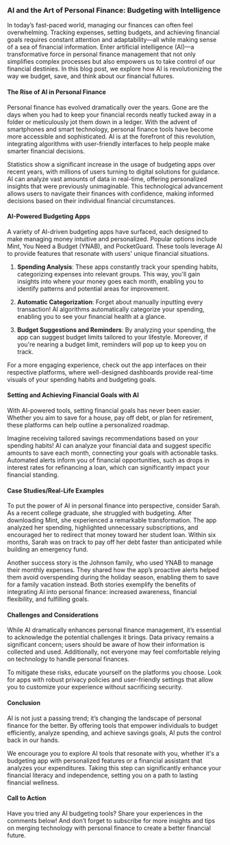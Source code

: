 ### AI and the Art of Personal Finance: Budgeting with Intelligence

In today’s fast-paced world, managing our finances can often feel overwhelming. Tracking expenses, setting budgets, and achieving financial goals requires constant attention and adaptability—all while making sense of a sea of financial information. Enter artificial intelligence (AI)—a transformative force in personal finance management that not only simplifies complex processes but also empowers us to take control of our financial destinies. In this blog post, we explore how AI is revolutionizing the way we budget, save, and think about our financial futures. 

#### The Rise of AI in Personal Finance

Personal finance has evolved dramatically over the years. Gone are the days when you had to keep your financial records neatly tucked away in a folder or meticulously jot them down in a ledger. With the advent of smartphones and smart technology, personal finance tools have become more accessible and sophisticated. AI is at the forefront of this revolution, integrating algorithms with user-friendly interfaces to help people make smarter financial decisions.

Statistics show a significant increase in the usage of budgeting apps over recent years, with millions of users turning to digital solutions for guidance. AI can analyze vast amounts of data in real-time, offering personalized insights that were previously unimaginable. This technological advancement allows users to navigate their finances with confidence, making informed decisions based on their individual financial circumstances.

#### AI-Powered Budgeting Apps

A variety of AI-driven budgeting apps have surfaced, each designed to make managing money intuitive and personalized. Popular options include Mint, You Need a Budget (YNAB), and PocketGuard. These tools leverage AI to provide features that resonate with users' unique financial situations.

1. **Spending Analysis**: These apps constantly track your spending habits, categorizing expenses into relevant groups. This way, you'll gain insights into where your money goes each month, enabling you to identify patterns and potential areas for improvement.

2. **Automatic Categorization**: Forget about manually inputting every transaction! AI algorithms automatically categorize your spending, enabling you to see your financial health at a glance.

3. **Budget Suggestions and Reminders**: By analyzing your spending, the app can suggest budget limits tailored to your lifestyle. Moreover, if you're nearing a budget limit, reminders will pop up to keep you on track.

For a more engaging experience, check out the app interfaces on their respective platforms, where well-designed dashboards provide real-time visuals of your spending habits and budgeting goals.

#### Setting and Achieving Financial Goals with AI

With AI-powered tools, setting financial goals has never been easier. Whether you aim to save for a house, pay off debt, or plan for retirement, these platforms can help outline a personalized roadmap.

Imagine receiving tailored savings recommendations based on your spending habits! AI can analyze your financial data and suggest specific amounts to save each month, connecting your goals with actionable tasks. Automated alerts inform you of financial opportunities, such as drops in interest rates for refinancing a loan, which can significantly impact your financial standing.

#### Case Studies/Real-Life Examples

To put the power of AI in personal finance into perspective, consider Sarah. As a recent college graduate, she struggled with budgeting. After downloading Mint, she experienced a remarkable transformation. The app analyzed her spending, highlighted unnecessary subscriptions, and encouraged her to redirect that money toward her student loan. Within six months, Sarah was on track to pay off her debt faster than anticipated while building an emergency fund.

Another success story is the Johnson family, who used YNAB to manage their monthly expenses. They shared how the app’s proactive alerts helped them avoid overspending during the holiday season, enabling them to save for a family vacation instead. Both stories exemplify the benefits of integrating AI into personal finance: increased awareness, financial flexibility, and fulfilling goals.

#### Challenges and Considerations

While AI dramatically enhances personal finance management, it’s essential to acknowledge the potential challenges it brings. Data privacy remains a significant concern; users should be aware of how their information is collected and used. Additionally, not everyone may feel comfortable relying on technology to handle personal finances.

To mitigate these risks, educate yourself on the platforms you choose. Look for apps with robust privacy policies and user-friendly settings that allow you to customize your experience without sacrificing security.

#### Conclusion

AI is not just a passing trend; it’s changing the landscape of personal finance for the better. By offering tools that empower individuals to budget efficiently, analyze spending, and achieve savings goals, AI puts the control back in our hands. 

We encourage you to explore AI tools that resonate with you, whether it's a budgeting app with personalized features or a financial assistant that analyzes your expenditures. Taking this step can significantly enhance your financial literacy and independence, setting you on a path to lasting financial wellness.

#### Call to Action

Have you tried any AI budgeting tools? Share your experiences in the comments below! And don’t forget to subscribe for more insights and tips on merging technology with personal finance to create a better financial future.